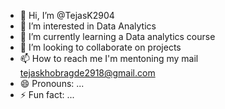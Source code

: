 - 👋 Hi, I’m @TejasK2904
- 👀 I’m interested in Data Analytics
- 🌱 I’m currently learning a Data analytics course
- 💞️ I’m looking to collaborate on projects
- 📫 How to reach me I'm mentoning my mail tejaskhobragde2918@gmail.com
- 😄 Pronouns: ...
- ⚡ Fun fact: ...

<!---
TejasK2904/TejasK2904 is a ✨ special ✨ repository because its `README.md` (this file) appears on your GitHub profile.
You can click the Preview link to take a look at your changes.
--->
